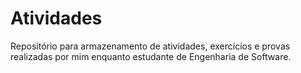 # Atividades
Repositório para armazenamento de atividades, exercícios e provas realizadas por mim enquanto estudante de Engenharia de Software.

